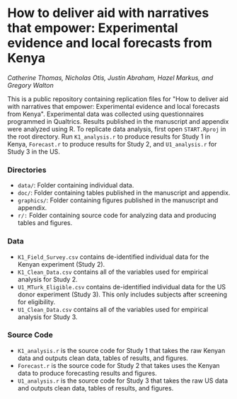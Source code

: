# How to deliver aid with narratives that empower: Experimental evidence and local forecasts from Kenya
_Catherine Thomas, Nicholas Otis, Justin Abraham, Hazel Markus, and Gregory Walton_

This is a public repository containing replication files for "How to deliver aid with narratives that empower: Experimental evidence and local forecasts from Kenya". Experimental data was collected using questionnaires programmed in Qualtrics. Results published in the manuscript and appendix were analyzed using R. To replicate data analysis, first open `START.Rproj` in the root directory. Run `K1_analysis.r` to produce results for Study 1 in Kenya, `Forecast.r` to produce results for Study 2, and `U1_analysis.r` for Study 3 in the US.

### Directories

+ `data/`: Folder containing individual data.
+ `doc/`: Folder containing tables published in the manuscript and appendix.
+ `graphics/`: Folder containing figures published in the manuscript and appendix.
+ `r/:` Folder containing source code for analyzing data and producing tables and figures.

### Data

+ `K1_Field_Survey.csv` contains de-identified individual data for the Kenyan experiment (Study 2).
+ `K1_Clean_Data.csv` contains all of the variables used for empirical analysis for Study 2.
+ `U1_MTurk_Eligible.csv` contains de-identified individual data for the US donor experiment (Study 3). This only includes subjects after screening for eligibility.
+ `U1_Clean_Data.csv` contains all of the variables used for empirical analysis for Study 3.

### Source Code

+ `K1_analysis.r` is the source code for Study 1 that takes the raw Kenyan data and outputs clean data, tables of results, and figures.
+ `Forecast.r` is the source code for Study 2 that takes uses the Kenyan data to produce forecasting results and figures.
+ `U1_analysis.r` is the source code for Study 3 that takes the raw US data and outputs clean data, tables of results, and figures.

